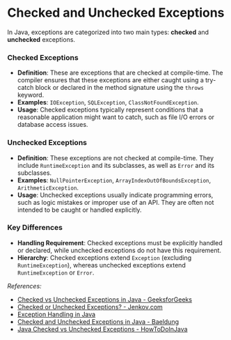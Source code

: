 # Checked and Unchecked Exceptions

In Java, exceptions are categorized into two main types: **checked** and **unchecked** exceptions.

### Checked Exceptions
- **Definition**: These are exceptions that are checked at compile-time. The compiler ensures that these exceptions are either caught using a try-catch block or declared in the method signature using the `throws` keyword.
- **Examples**: `IOException`, `SQLException`, `ClassNotFoundException`.
- **Usage**: Checked exceptions typically represent conditions that a reasonable application might want to catch, such as file I/O errors or database access issues.

### Unchecked Exceptions
- **Definition**: These exceptions are not checked at compile-time. They include `RuntimeException` and its subclasses, as well as `Error` and its subclasses.
- **Examples**: `NullPointerException`, `ArrayIndexOutOfBoundsException`, `ArithmeticException`.
- **Usage**: Unchecked exceptions usually indicate programming errors, such as logic mistakes or improper use of an API. They are often not intended to be caught or handled explicitly.

### Key Differences
- **Handling Requirement**: Checked exceptions must be explicitly handled or declared, while unchecked exceptions do not have this requirement.
- **Hierarchy**: Checked exceptions extend `Exception` (excluding `RuntimeException`), whereas unchecked exceptions extend `RuntimeException` or `Error`.

<em>References:</em>
* [Checked vs Unchecked Exceptions in Java - GeeksforGeeks](https://www.geeksforgeeks.org/checked-vs-unchecked-exceptions-in-java/)
* [Checked or Unchecked Exceptions? - Jenkov.com](https://jenkov.com/tutorials/java-exception-handling/checked-or-unchecked-exceptions.html)
* [Exception Handling in Java](https://www.javatpoint.com/exception-handling-in-java)
* [Checked and Unchecked Exceptions in Java - Baeldung](https://www.baeldung.com/java-checked-unchecked-exceptions)
* [Java Checked vs Unchecked Exceptions - HowToDoInJava](https://howtodoinjava.com/java/exception-handling/checked-vs-unchecked-exceptions-in-java/)